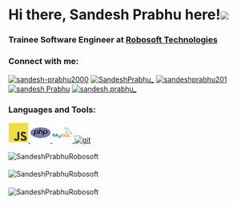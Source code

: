 <meta name="Keywords" content="Sandesh Prabhu Robosoft Technopro Udupi sandesh prabhu SANDESH PRABHU sandeshprabhu prabhu sandesh sandesh.com www.sandesh.com sandeshprabhu.com www.sandeshprabhu.com "/>
<h1 >Hi there, Sandesh Prabhu here!<img src="https://media.giphy.com/media/hvRJCLFzcasrR4ia7z/giphy.gif" width="25px"></H1>
<h3 >Trainee Software Engineer at <a href="https://www.robosoftin.com/">Robosoft Technologies</a></h3>

<h3 align="left">Connect with me:</h3>
<p align="left">
<a href="https://linkedin.com/in/sandesh-prabhu2000" target="blank"><img align="center" src="https://raw.githubusercontent.com/rahuldkjain/github-profile-readme-generator/master/src/images/icons/Social/linked-in-alt.svg" alt="sandesh-prabhu2000" height="30" width="40" /></a>
<a href="https://twitter.com/SandeshPrabhu_" target="blank"><img align="center" src="https://raw.githubusercontent.com/rahuldkjain/github-profile-readme-generator/master/src/images/icons/Social/twitter.svg" alt="SandeshPrabhu_" height="30" width="40" /></a>
<a href="https://www.hackerrank.com/sandeshprabhu201" target="blank"><img align="center" src="https://raw.githubusercontent.com/rahuldkjain/github-profile-readme-generator/master/src/images/icons/Social/hackerrank.svg" alt="sandeshprabhu201" height="30" width="40" /></a>
<a href="https://sololearn.com/profile/10724892/?ref=app" target="blank"><img align="center" src="https://cdn.worldvectorlogo.com/logos/sololearn-2.svg" alt="sandesh Prabhu" height="30" width="40" /></a>
<a href="https://instagram.com/sandesh.prabhu_" target="blank"><img align="center" src="https://raw.githubusercontent.com/rahuldkjain/github-profile-readme-generator/master/src/images/icons/Social/instagram.svg" alt="sandesh.prabhu_" height="30" width="40" /></a>
<!-- <a href="https://fb.com/username" target="blank"><img align="center" src="https://raw.githubusercontent.com/rahuldkjain/github-profile-readme-generator/master/src/images/icons/Social/facebook.svg" alt="username" height="30" width="40" /></a> -->
<!-- <a href="https://linkedin.com/in/sandesh-prabhu2000" target="blank"><img align="center" src="https://www.flaticon.com/svg/vstatic/svg/174/174857.svg?token=exp=1620226240~hmac=f13ff33497194bb167b65042a4648cc8" alt="sandesh-prabhu2000" height="30" width="40" /></a> -->
<!-- <a href="https://instagram.com/sandesh.prabhu_" target="blank"><img align="center" src="https://www.flaticon.com/svg/vstatic/svg/2111/2111463.svg?token=exp=1620226289~hmac=2058a6ffdb9acd2d112cb9cb80af8266" alt="sandesh.prabhu_" height="30" width="40" /></a> -->
<h3 align="left">Languages and Tools:</h3>
<p align="left"> <!--<a href="https://www.cprogramming.com/" target="_blank"> <img src="https://raw.githubusercontent.com/devicons/devicon/master/icons/c/c-original.svg" alt="c" width="40" height="40"/> </a> -->
 <!--<a href="https://www.java.com" target="_blank"> <img src="https://raw.githubusercontent.com/devicons/devicon/master/icons/java/java-original.svg" alt="java" width="40" height="40"/> </a> -->
 <!--<a href="https://www.python.org" target="_blank"> <img src="https://raw.githubusercontent.com/devicons/devicon/master/icons/python/python-original.svg" alt="python" width="40" height="40"/> </a>-->
<a href="https://developer.mozilla.org/en-US/docs/Web/JavaScript" target="_blank"> <img src="https://raw.githubusercontent.com/devicons/devicon/master/icons/javascript/javascript-original.svg" alt="javascript" width="40" height="40"/> </a> 
<a href="https://www.php.net" target="_blank"> <img src="https://raw.githubusercontent.com/devicons/devicon/master/icons/php/php-original.svg" alt="php" width="40" height="40"/> </a>
<a href="https://www.mysql.com/" target="_blank"> <img src="https://raw.githubusercontent.com/devicons/devicon/master/icons/mysql/mysql-original-wordmark.svg" alt="mysql" width="40" height="40"/> </a> 
 <!--<a href="https://www.w3.org/html/" target="_blank"> <img src="https://raw.githubusercontent.com/devicons/devicon/master/icons/html5/html5-original-wordmark.svg" alt="html5" width="40" height="40"/> </a> -->
 <!--<a href="https://www.w3schools.com/css/" target="_blank"> <img src="https://raw.githubusercontent.com/devicons/devicon/master/icons/css3/css3-original-wordmark.svg" alt="css3" width="40" height="40"/> </a>-->
 <a href="https://git-scm.com/" target="_blank"> <img src="https://www.vectorlogo.zone/logos/git-scm/git-scm-icon.svg" alt="git" width="40" height="40"/> </a>
 <!--<a href="https://www.arduino.cc/" target="_blank"> <img src="https://cdn.worldvectorlogo.com/logos/arduino-1.svg" alt="arduino" width="40" height="40"/> </a>-->
</p>

<div><img align="center" src="https://github-readme-stats.vercel.app/api/top-langs?username=SandeshPrabhuRobosoft&show_icons=true&locale=en&layout=compact&theme=dark" alt="SandeshPrabhuRobosoft" /></div>
<br>
<div><img align="center" src="https://github-readme-stats.vercel.app/api?username=SandeshPrabhuRobosoft&show_icons=true&locale=en&theme=dark" alt="SandeshPrabhuRobosoft" /></div>
<br>
<div><img align="center" src="http://github-readme-streak-stats.herokuapp.com?user=SandeshPrabhuRobosoft&theme=react&border=000000)]" alt="SandeshPrabhuRobosoft" /></div>
